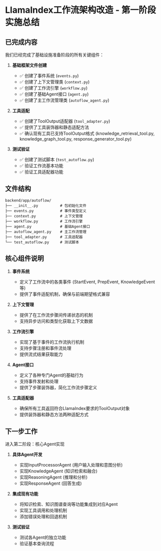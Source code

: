 # LlamaIndex工作流架构改造 - 第一阶段实施总结

## 已完成内容

我们已经完成了基础设施准备阶段的所有关键组件：

1. **基础框架文件创建**
   - ✅ 创建了事件系统 (`events.py`)
   - ✅ 创建了上下文管理类 (`context.py`)
   - ✅ 创建了工作流引擎 (`workflow.py`)
   - ✅ 创建了基础Agent接口 (`agent.py`)
   - ✅ 创建了主工作流管理类 (`autoflow_agent.py`)

2. **工具适配**
   - ✅ 创建了ToolOutput适配器 (`tool_adapter.py`)
   - ✅ 提供了工具装饰器和静态适配方法
   - ✅ 确认现有工具已支持ToolOutput格式 (knowledge_retrieval_tool.py, knowledge_graph_tool.py, response_generator_tool.py)

3. **测试验证**
   - ✅ 创建了测试脚本 (`test_autoflow.py`)
   - ✅ 验证工作流基本功能
   - ✅ 验证工具适配器功能

## 文件结构

```
backend/app/autoflow/
├── __init__.py          # 包初始化文件
├── events.py            # 事件类型定义
├── context.py           # 上下文管理
├── workflow.py          # 工作流引擎
├── agent.py             # 基础Agent接口
├── autoflow_agent.py    # 主工作流管理
├── tool_adapter.py      # 工具适配器
└── test_autoflow.py     # 测试脚本
```

## 核心组件说明

1. **事件系统**
   - 定义了工作流中的各类事件 (StartEvent, PrepEvent, KnowledgeEvent等)
   - 提供了事件适配机制，确保与前端期望格式兼容

2. **上下文管理**
   - 提供了在工作流步骤间传递状态的机制
   - 支持异步访问和类型化获取上下文数据

3. **工作流引擎**
   - 实现了基于事件的工作流执行机制
   - 支持步骤注册和事件流处理
   - 提供流式结果获取能力

4. **Agent接口**
   - 定义了各种专门Agent的基础行为
   - 支持事件发射和处理
   - 提供了步骤装饰器，简化工作流步骤定义

5. **工具适配器**
   - 确保所有工具返回符合LlamaIndex要求的ToolOutput对象
   - 提供装饰器和静态方法两种适配方式

## 下一步工作

进入第二阶段：核心Agent实现

1. **具体Agent开发**
   - 实现InputProcessorAgent (用户输入处理和意图分析)
   - 实现KnowledgeAgent (知识检索和融合)
   - 实现ReasoningAgent (推理和分析)
   - 实现ResponseAgent (回答生成)

2. **集成现有功能**
   - 将知识检索、知识图谱查询等功能集成到对应Agent
   - 实现工具调用和处理机制
   - 添加错误处理和回退机制

3. **测试验证**
   - 测试各Agent的独立功能
   - 验证基本查询流程 